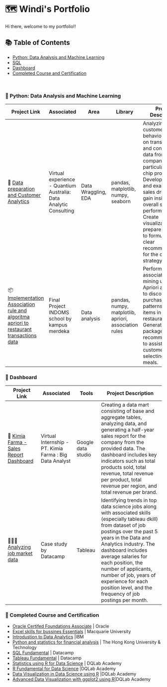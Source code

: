 #  🗺 Windi's Portfolio
Hi there, welcome to my portfolio!!

## 📚 Table of Contents
- [Python: Data Analysis and Machine Learning](https://github.com/windipangesti12/Windi-Portofolio#-Python:-Data-Analysis-and-Machine-Learning)
- [SQL](https://github.com/windipangesti12/Windi-Portofolio#-SQL)
- [Dashboard](https://github.com/windipangesti12/Windi-Portofolio#-Dashboard)
- [Completed Course and Certification](https://github.com/windipangesti12/Windi-Portofolio#-Completed-Course-and-Certification)
<br>

### 📂 Python: Data Analysis and Machine Learning

Project Link | Associated | Area | Library | Project Description 
---|---|---|---|---
🛒 [Data preparation and Customer Analytics](https://github.com/windipangesti12/Quantium-Data-Analytics) | Virtual experience - Quantium Australia: Data Analytic Consulting | Data Wraggling, EDA |pandas, matplotlib, numpy, seaborn | Analyzing customer behavior based on transaction and consumer data from a retail company, particularly for chip products. Develop metrics and examine sales drivers to gain insights into overall sales performance. Create visualizations and prepare findings to formulate a clear recommendation for the client's strategy.
📦 [Implementation Association rule and algoritma apriori to restaurant transactions data](https://github.com/windipangesti12/Association_rule_and_apriori_restaurant_transaction-data/blob/main/Association_rule.ipynb) |Final Project INDOMS school by kampus merdeka| Data analysis | pandas, numpy, matplotlib, apriori, association rules | Perform association rule mining using the Apriori algorithm to discover purchasing patterns of food items in a restaurant. Generate menu package recommendations to assist customers in selecting their meals.


### 📂 Dashboard

Project Link | Associated |Tools| Project Description 
---|---|---|---
💊 [Kimia Farma - Sales Report Dashboard](https://github.com/windipangesti12/Project-Based-Intern-Kimia-Farma) | Virtual Internship - PT. Kimia Farma : Big Data Analyst | Google data studio |Creating a data mart consisting of base and aggregate tables, analyzing data, and generating a half-year sales report for the company from the provided data. The dashboard includes key indicators such as total products sold, total revenue, total revenue per product, total revenue per region, and total revenue per brand.
👩🏻‍💻 [Analyzing job market data](https://github.com/windipangesti12/Analyzing-Job-Market-Data-in-Tableau) | Case study by Datacamp | Tableau | Identifying trends in top data science jobs along with associated skills (especially tableau dkill) from dataset of job postings over the past 5 years in the Data and Analytics industry. The dashboard includes average salaries for each position, the number of applicants, number of job, years of experience for each position level, and the frequency of job postings per month.

### 📂 Completed Course and Certification

- [Oracle Certifed Foundations Associate](https://catalog-education.oracle.com/pls/certview/sharebadge?id=CCC46F1A5351A25501112999B1C238CCB716E51E20B27CE256A31264F39FD9F7) | Oracle
- [Excel skills for bussines Essentials](https://www.coursera.org/account/accomplishments/verify/Z8M7TBN6S3NW) | Macquarie University
- [Introdustion to Data Analytics](https://coursera.org/share/64b74d80d4c06bc97880fc087c99b4c6) |IBM
- [Python and statistics for financial analysis](https://www.coursera.org/account/accomplishments/verify/YECNPB3BHZF5) | The Hong Kong University & Technology
- [SQL Fundamental](https://www.datacamp.com/completed/statement-of-accomplishment/track/19c3dcced0a37c25ddee21a0b5d401d99d4b20ac) | Datacamp
- [Tableau Fundamental](https://www.datacamp.com/completed/statement-of-accomplishment/track/ca766485e26958a12948f5dcbb85072294e555da) | Datacamp
- [Statistics using R for Data Science](https://academy.dqlab.id/Certificate_check/result/DQLABINTS1TMDPNF/NONTRACK#mycertificate) | DQLab Academy
- [R Fundamental for Data Science](https://academy.dqlab.id/Certificate_check/result/DQLABINTR1GBLPCJ/NONTRACK#mycertificate) |DQLab Academy
- [Data Visualization in Data Science using R](https://academy.dqlab.id/Certificate_check/result/DQLABDTVISHTWACC/NONTRACK#mycertificate) |DQLab Academy
- [Advanced Data Visualization with ggplot2 using R](https://academy.dqlab.id/Certificate_check/result/DQLABAPL4%20HGNPQF/NONTRACK#mycertificate)|DQLab Academy
